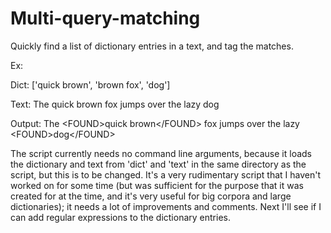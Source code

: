 # Multi-query-matching
Quickly find a list of dictionary entries in a text, and tag the matches.

Ex:

Dict: ['quick brown', 'brown fox', 'dog']

Text: The quick brown fox jumps over the lazy dog

Output: The \<FOUND\>quick brown\</FOUND\> fox jumps over the lazy \<FOUND\>dog\</FOUND\>

The script currently needs no command line arguments, because it loads the dictionary and text from 'dict' and 'text' in the same directory as the script, but this is to be changed. It's a very rudimentary script that I haven't worked on for some time (but was sufficient for the purpose that it was created for at the time, and it's very useful for big corpora and large dictionaries); it needs a lot of improvements and comments. Next I'll see if I can add regular expressions to the dictionary entries.
